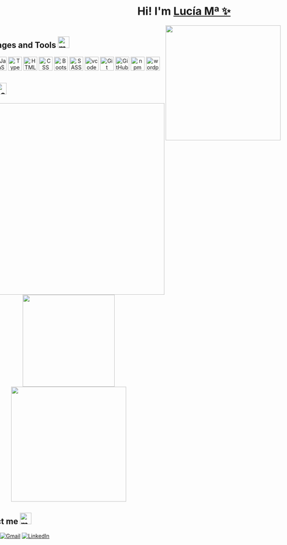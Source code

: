 <div align="center">
<h1>Hi! I'm <a href="https://www.linkedin.com/in/luovtyrell">Lucía Mª ✨</a></h1></div>
<img align='right' src="https://img.freepik.com/free-vector/linear-vintage-vaporwave-background_23-2148897798.jpg?w=1480&t=st=1715592032~exp=1715592632~hmac=39da8614bb88e34921d05466f91acb9be4cbf18c8a9f4c683e4b49f3f4abd406" width="300">
<div style="display: flex; justify-content: right;">
<p> An optimistic and diligent front-end development student, dedicated to learning React while staying up-to-date with the latest technologies. I consider myself organized, and my motto is to maintain code as clean and orderly as possible. Each day, I prioritize dedicating time to practice and refine my skills in the technologies I've already learned. My favorite language of all time is JavaScript. 💛<br>

Thanks to my 5 years of experience in the notarial sector, I have developed the ability to work under pressure and pay great attention to detail, as there is no room for errors in that field. Despite the pressure, I always maintain a sense of joy and warmth. 🎐 <br>

<b>Coding with heart!</b>🫀 💻
</p>
<div>


## Languages and Tools <img width="30" height="30" src="https://img.icons8.com/isometric/50/maintenance.png" alt="maintenance"/>
<p align="center">
<a href="https://react.dev/" target="_blank" rel="noreferrer"><img src="https://skillicons.dev/icons?i=react&theme=dark" width="36" height="36" alt="React" /></a>
<a href="https://ecma-international.org/" target="_blank" rel="noreferrer"><img src="https://skillicons.dev/icons?i=js&theme=dark" width="36" height="36" alt="JavaScript" /></a>
<a href="https://www.typescriptlang.org/" target="_blank" rel="noreferrer"><img src="https://skillicons.dev/icons?i=ts" width="36" height="36" alt="TypeScript" /></a>
<a href="https://html.spec.whatwg.org/multipage/" target="_blank" rel="noreferrer"><img src="https://skillicons.dev/icons?i=html&theme=dark" width="36" height="36" alt="HTML" /></a>
<a href=https://www.w3.org/Style/CSS/" target="_blank" rel="noreferrer"><img src="https://skillicons.dev/icons?i=css" width="36" height="36" alt="CSS" /></a>
<a href="https://getbootstrap.com/" target="_blank" rel="noreferrer"><img src="https://skillicons.dev/icons?i=bootstrap" width="36" height="36" alt="Bootstrap"/></a>
<a href="https://sass-lang.com/" target="_blank" rel="noreferrer"><img src="https://skillicons.dev/icons?i=sass&theme=dark" width="36" height="36" alt="SASS" /></a>
<a href="https://code.visualstudio.com/" target="_blank" rel="noreferrer"><img src="https://skillicons.dev/icons?i=vscode&theme=light" width="36" height="36" alt="vcode" /></a>
<a href="https://git-scm.com/" target="_blank" rel="noreferrer"><img src="https://skillicons.dev/icons?i=git&theme=dark" width="36" height="36" alt="Git" /></a>
<a href="github" target="_blank" rel="noreferrer"><img src="https://skillicons.dev/icons?i=github" width="36" height="36" alt="GitHub" /></a>
<a href="https://www.npmjs.com/" target="_blank" rel="noreferrer"><img src="https://skillicons.dev/icons?i=npm&theme=light" width="36" height="36" alt="npm" /></a>
<a href="https://wordpress.com/es/" target="_blank" rel="noreferrer"><img src="https://skillicons.dev/icons?i=wordpress&theme=light" width="36" height="36" alt="wordpress" /></a>


## Stats <img width="30" height="30" src="https://img.icons8.com/isometric/50/combo-chart.png" alt="combo-chart"/>
<div align="center">
  <img src="https://github-profile-summary-cards.vercel.app/api/cards/profile-details?username=Luovtyrell&theme=panda" width="500"/> 
  <img src="https://github-profile-summary-cards.vercel.app/api/cards/stats?username=Luovtyrell&theme=panda" width="240"/> <br>
  <img src="https://github-readme-stats.vercel.app/api/top-langs/?username=Luovtyrell&hide_progress=true&langs_count=8&layout=compact&theme=panda" width="300"/>
</div>



## Contact me <img width="30" height="30" src="https://img.icons8.com/isometric/50/mailbox-closed-flag-up.png" alt="mailbox-closed-flag-up"/>

[![Discord](https://img.shields.io/badge/Discord-%235865F2.svg?style=for-the-badge&logo=discord&logoColor=white)](http://discordapp.com/users/664163194989707308)
[![Gmail](https://img.shields.io/badge/Gmail-D14836?style=for-the-badge&logo=gmail&logoColor=white)](mailto:luciaorvilanova@gmail.com)
[![LinkedIn](https://img.shields.io/badge/linkedin-%230077B5.svg?style=for-the-badge&logo=linkedin&logoColor=white)](https://es.linkedin.com/in/luc%C3%ADa-m%C2%AA-ordo%C3%B1ez-vilanova-47a49a187?original_referer=https%3A%2F%2Fwww.google.com%2F)
